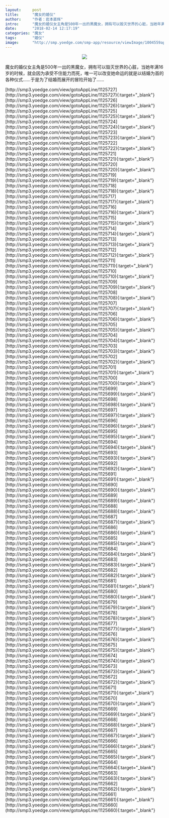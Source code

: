 ```yaml
---
layout:     post
title:      "魔女的婚仪"
author:     "作者：岩本直辉"
intro:      "魔女的婚仪女主角是500年一出的黑魔女，拥有可以毁灭世界的心脏，当她年满16岁的时候，就会因为承受不住能力而死，唯一可以改变她命运的就是以结婚为首的各种仪式……于是为了结婚而展开的冒险开始了……"
date:       "2018-02-14 12:17:19"
categories: "魔女"
tags:       "婚仪"
image:      "http://smp.yoedge.com/smp-app/resource/viewImage/1004559appline.png"
---
```

<div style="text-align: center">
<p><img src="http://smp.yoedge.com/smp-app/resource/viewImage/1004559appline.png"/></p>
</div>
<p class="post-meta">
<span>魔女的婚仪女主角是500年一出的黑魔女，拥有可以毁灭世界的心脏，当她年满16岁的时候，就会因为承受不住能力而死，唯一可以改变她命运的就是以结婚为首的各种仪式……于是为了结婚而展开的冒险开始了……</span>
</p>
[http://smp3.yoedge.com/view/gotoAppLine/1125727](http://smp3.yoedge.com/view/gotoAppLine/1125727){:target="_blank"}
[http://smp3.yoedge.com/view/gotoAppLine/1125726](http://smp3.yoedge.com/view/gotoAppLine/1125726){:target="_blank"}
[http://smp3.yoedge.com/view/gotoAppLine/1125725](http://smp3.yoedge.com/view/gotoAppLine/1125725){:target="_blank"}
[http://smp3.yoedge.com/view/gotoAppLine/1125724](http://smp3.yoedge.com/view/gotoAppLine/1125724){:target="_blank"}
[http://smp3.yoedge.com/view/gotoAppLine/1125723](http://smp3.yoedge.com/view/gotoAppLine/1125723){:target="_blank"}
[http://smp3.yoedge.com/view/gotoAppLine/1125722](http://smp3.yoedge.com/view/gotoAppLine/1125722){:target="_blank"}
[http://smp3.yoedge.com/view/gotoAppLine/1125721](http://smp3.yoedge.com/view/gotoAppLine/1125721){:target="_blank"}
[http://smp3.yoedge.com/view/gotoAppLine/1125720](http://smp3.yoedge.com/view/gotoAppLine/1125720){:target="_blank"}
[http://smp3.yoedge.com/view/gotoAppLine/1125719](http://smp3.yoedge.com/view/gotoAppLine/1125719){:target="_blank"}
[http://smp3.yoedge.com/view/gotoAppLine/1125718](http://smp3.yoedge.com/view/gotoAppLine/1125718){:target="_blank"}
[http://smp3.yoedge.com/view/gotoAppLine/1125717](http://smp3.yoedge.com/view/gotoAppLine/1125717){:target="_blank"}
[http://smp3.yoedge.com/view/gotoAppLine/1125716](http://smp3.yoedge.com/view/gotoAppLine/1125716){:target="_blank"}
[http://smp3.yoedge.com/view/gotoAppLine/1125715](http://smp3.yoedge.com/view/gotoAppLine/1125715){:target="_blank"}
[http://smp3.yoedge.com/view/gotoAppLine/1125714](http://smp3.yoedge.com/view/gotoAppLine/1125714){:target="_blank"}
[http://smp3.yoedge.com/view/gotoAppLine/1125713](http://smp3.yoedge.com/view/gotoAppLine/1125713){:target="_blank"}
[http://smp3.yoedge.com/view/gotoAppLine/1125712](http://smp3.yoedge.com/view/gotoAppLine/1125712){:target="_blank"}
[http://smp3.yoedge.com/view/gotoAppLine/1125711](http://smp3.yoedge.com/view/gotoAppLine/1125711){:target="_blank"}
[http://smp3.yoedge.com/view/gotoAppLine/1125710](http://smp3.yoedge.com/view/gotoAppLine/1125710){:target="_blank"}
[http://smp3.yoedge.com/view/gotoAppLine/1125709](http://smp3.yoedge.com/view/gotoAppLine/1125709){:target="_blank"}
[http://smp3.yoedge.com/view/gotoAppLine/1125708](http://smp3.yoedge.com/view/gotoAppLine/1125708){:target="_blank"}
[http://smp3.yoedge.com/view/gotoAppLine/1125707](http://smp3.yoedge.com/view/gotoAppLine/1125707){:target="_blank"}
[http://smp3.yoedge.com/view/gotoAppLine/1125706](http://smp3.yoedge.com/view/gotoAppLine/1125706){:target="_blank"}
[http://smp3.yoedge.com/view/gotoAppLine/1125705](http://smp3.yoedge.com/view/gotoAppLine/1125705){:target="_blank"}
[http://smp3.yoedge.com/view/gotoAppLine/1125704](http://smp3.yoedge.com/view/gotoAppLine/1125704){:target="_blank"}
[http://smp3.yoedge.com/view/gotoAppLine/1125703](http://smp3.yoedge.com/view/gotoAppLine/1125703){:target="_blank"}
[http://smp3.yoedge.com/view/gotoAppLine/1125702](http://smp3.yoedge.com/view/gotoAppLine/1125702){:target="_blank"}
[http://smp3.yoedge.com/view/gotoAppLine/1125701](http://smp3.yoedge.com/view/gotoAppLine/1125701){:target="_blank"}
[http://smp3.yoedge.com/view/gotoAppLine/1125700](http://smp3.yoedge.com/view/gotoAppLine/1125700){:target="_blank"}
[http://smp3.yoedge.com/view/gotoAppLine/1125699](http://smp3.yoedge.com/view/gotoAppLine/1125699){:target="_blank"}
[http://smp3.yoedge.com/view/gotoAppLine/1125698](http://smp3.yoedge.com/view/gotoAppLine/1125698){:target="_blank"}
[http://smp3.yoedge.com/view/gotoAppLine/1125697](http://smp3.yoedge.com/view/gotoAppLine/1125697){:target="_blank"}
[http://smp3.yoedge.com/view/gotoAppLine/1125696](http://smp3.yoedge.com/view/gotoAppLine/1125696){:target="_blank"}
[http://smp3.yoedge.com/view/gotoAppLine/1125695](http://smp3.yoedge.com/view/gotoAppLine/1125695){:target="_blank"}
[http://smp3.yoedge.com/view/gotoAppLine/1125694](http://smp3.yoedge.com/view/gotoAppLine/1125694){:target="_blank"}
[http://smp3.yoedge.com/view/gotoAppLine/1125693](http://smp3.yoedge.com/view/gotoAppLine/1125693){:target="_blank"}
[http://smp3.yoedge.com/view/gotoAppLine/1125692](http://smp3.yoedge.com/view/gotoAppLine/1125692){:target="_blank"}
[http://smp3.yoedge.com/view/gotoAppLine/1125691](http://smp3.yoedge.com/view/gotoAppLine/1125691){:target="_blank"}
[http://smp3.yoedge.com/view/gotoAppLine/1125690](http://smp3.yoedge.com/view/gotoAppLine/1125690){:target="_blank"}
[http://smp3.yoedge.com/view/gotoAppLine/1125689](http://smp3.yoedge.com/view/gotoAppLine/1125689){:target="_blank"}
[http://smp3.yoedge.com/view/gotoAppLine/1125688](http://smp3.yoedge.com/view/gotoAppLine/1125688){:target="_blank"}
[http://smp3.yoedge.com/view/gotoAppLine/1125687](http://smp3.yoedge.com/view/gotoAppLine/1125687){:target="_blank"}
[http://smp3.yoedge.com/view/gotoAppLine/1125686](http://smp3.yoedge.com/view/gotoAppLine/1125686){:target="_blank"}
[http://smp3.yoedge.com/view/gotoAppLine/1125685](http://smp3.yoedge.com/view/gotoAppLine/1125685){:target="_blank"}
[http://smp3.yoedge.com/view/gotoAppLine/1125684](http://smp3.yoedge.com/view/gotoAppLine/1125684){:target="_blank"}
[http://smp3.yoedge.com/view/gotoAppLine/1125683](http://smp3.yoedge.com/view/gotoAppLine/1125683){:target="_blank"}
[http://smp3.yoedge.com/view/gotoAppLine/1125682](http://smp3.yoedge.com/view/gotoAppLine/1125682){:target="_blank"}
[http://smp3.yoedge.com/view/gotoAppLine/1125681](http://smp3.yoedge.com/view/gotoAppLine/1125681){:target="_blank"}
[http://smp3.yoedge.com/view/gotoAppLine/1125680](http://smp3.yoedge.com/view/gotoAppLine/1125680){:target="_blank"}
[http://smp3.yoedge.com/view/gotoAppLine/1125679](http://smp3.yoedge.com/view/gotoAppLine/1125679){:target="_blank"}
[http://smp3.yoedge.com/view/gotoAppLine/1125678](http://smp3.yoedge.com/view/gotoAppLine/1125678){:target="_blank"}
[http://smp3.yoedge.com/view/gotoAppLine/1125677](http://smp3.yoedge.com/view/gotoAppLine/1125677){:target="_blank"}
[http://smp3.yoedge.com/view/gotoAppLine/1125676](http://smp3.yoedge.com/view/gotoAppLine/1125676){:target="_blank"}
[http://smp3.yoedge.com/view/gotoAppLine/1125675](http://smp3.yoedge.com/view/gotoAppLine/1125675){:target="_blank"}
[http://smp3.yoedge.com/view/gotoAppLine/1125674](http://smp3.yoedge.com/view/gotoAppLine/1125674){:target="_blank"}
[http://smp3.yoedge.com/view/gotoAppLine/1125673](http://smp3.yoedge.com/view/gotoAppLine/1125673){:target="_blank"}
[http://smp3.yoedge.com/view/gotoAppLine/1125672](http://smp3.yoedge.com/view/gotoAppLine/1125672){:target="_blank"}
[http://smp3.yoedge.com/view/gotoAppLine/1125671](http://smp3.yoedge.com/view/gotoAppLine/1125671){:target="_blank"}
[http://smp3.yoedge.com/view/gotoAppLine/1125670](http://smp3.yoedge.com/view/gotoAppLine/1125670){:target="_blank"}
[http://smp3.yoedge.com/view/gotoAppLine/1125669](http://smp3.yoedge.com/view/gotoAppLine/1125669){:target="_blank"}
[http://smp3.yoedge.com/view/gotoAppLine/1125668](http://smp3.yoedge.com/view/gotoAppLine/1125668){:target="_blank"}
[http://smp3.yoedge.com/view/gotoAppLine/1125667](http://smp3.yoedge.com/view/gotoAppLine/1125667){:target="_blank"}
[http://smp3.yoedge.com/view/gotoAppLine/1125666](http://smp3.yoedge.com/view/gotoAppLine/1125666){:target="_blank"}
[http://smp3.yoedge.com/view/gotoAppLine/1125665](http://smp3.yoedge.com/view/gotoAppLine/1125665){:target="_blank"}
[http://smp3.yoedge.com/view/gotoAppLine/1125664](http://smp3.yoedge.com/view/gotoAppLine/1125664){:target="_blank"}
[http://smp3.yoedge.com/view/gotoAppLine/1125663](http://smp3.yoedge.com/view/gotoAppLine/1125663){:target="_blank"}
[http://smp3.yoedge.com/view/gotoAppLine/1125662](http://smp3.yoedge.com/view/gotoAppLine/1125662){:target="_blank"}
[http://smp3.yoedge.com/view/gotoAppLine/1125661](http://smp3.yoedge.com/view/gotoAppLine/1125661){:target="_blank"}
[http://smp3.yoedge.com/view/gotoAppLine/1125660](http://smp3.yoedge.com/view/gotoAppLine/1125660){:target="_blank"}


